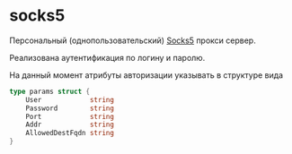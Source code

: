 # socks5
Персональный (однопользовательский) [Socks5](http://en.wikipedia.org/wiki/SOCKS) прокси сервер.

Реализована аутентификация по логину и паролю.

На данный момент атрибуты авторизации указывать в структуре вида
```go
type params struct {
	User            string
	Password        string
	Port            string
	Addr            string
	AllowedDestFqdn string
}
```